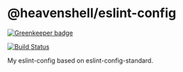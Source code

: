 # @heavenshell/eslint-config

[![Greenkeeper badge](https://badges.greenkeeper.io/heavenshell/eslint-config.svg)](https://greenkeeper.io/)

[![Build Status](https://travis-ci.org/heavenshell/eslint-config.svg?branch=master)](https://travis-ci.org/heavenshell/eslint-config)

My eslint-config based on eslint-config-standard.

